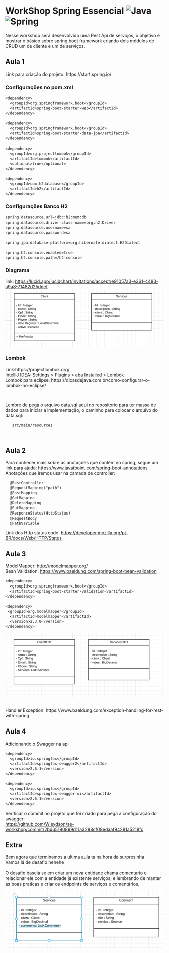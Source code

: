 # WorkShop Spring Essencial ![Java](http://img.shields.io/badge/-Java-007396?style=flat-square&logo=java&logoColor=ffffff) ![Spring](http://img.shields.io/badge/-Spring-6DB33F?style=flat-square&logo=spring&logoColor=ffffff)
<p>
  Nesse workshop será desenvolvido uma Rest Api de serviços, o objetivo é mostrar o básico sobre spring boot framework criando dois módulos de CRUD um de cliente e um de serviços.
</p>

## Aula 1
<p>
  Link para criação do projeto: https://start.spring.io/
</p>

### Configurações no pom.xml

    <dependency>
      <groupId>org.springframework.boot</groupId>
      <artifactId>spring-boot-starter-web</artifactId>
    </dependency>

    <dependency>
      <groupId>org.springframework.boot</groupId>
      <artifactId>spring-boot-starter-data-jpa</artifactId>
    </dependency>
    
    <dependency>
      <groupId>org.projectlombok</groupId>
      <artifactId>lombok</artifactId>
      <optional>true</optional>
    </dependency>

    <dependency>
      <groupId>com.h2database</groupId>
      <artifactId>h2</artifactId>
    </dependency>
   
   ### Configurações Banco H2

    spring.datasource.url=jdbc:h2:mem:db
    spring.datasource.driver-class-name=org.h2.Driver
    spring.datasource.username=sa
    spring.datasource.password=sa

    spring.jpa.database-platform=org.hibernate.dialect.H2Dialect

    spring.h2.console.enabled=true
    spring.h2.console.path=/h2-console
    
### Diagrama
link: https://lucid.app/lucidchart/invitations/accept/e91057a3-e361-4483-a9a8-71482d25ddef
![Image](https://github.com/Wleydson/workshop/blob/main/workshop%2001%20-%20spring%20essencial/diagrama_entidades.png "Diagrama das entidades")

### Lombok
<p>
  Link:https://projectlombok.org/ <br/>
  IntelliJ IDEA: Settings > Plugins > aba Installed > Lombok <br/>
  Lombok para eclipse: https://dicasdejava.com.br/como-configurar-o-lombok-no-eclipse/
</p>
<br/>
<p>
Lembre de pega o arquivo data.sql aqui no repositorio para ter massa de dados para iniciar a implementação,
o caminho para colocar o arquivo do data.sql:
          
       src/main/resources
</p>
<br/>

## Aula 2
Para conhecer mais sobre as anotações que contém no spring, segue um link para ajuda: https://www.javatpoint.com/spring-boot-annotations
<br/>
Anotações que iremos usar na camada de controller:
      
      @RestController
      @RequestMapping("path")
      @PostMapping
      @GetMapping
      @DeleteMapping
      @PutMapping
      @ResponseStatus(HttpStatus)
      @RequestBody
      @PathVariable
      
    
Link dos Http status code: https://developer.mozilla.org/pt-BR/docs/Web/HTTP/Status
<br/>


## Aula 3
ModelMapper: http://modelmapper.org/
<br/>
Bean Validation: https://www.baeldung.com/spring-boot-bean-validation
<br/>

    <dependency>
      <groupId>org.springframework.boot</groupId>
      <artifactId>spring-boot-starter-validation</artifactId>
    </dependency>

    <dependency>
     <groupId>org.modelmapper</groupId>
      <artifactId>modelmapper</artifactId>
      <version>2.3.0</version>
    </dependency>
    
![Image](https://github.com/Wleydson/workshop/blob/main/workshop%2001%20-%20spring%20essencial/diagram_dtos.png "DTOs")

<br/>
Handler Exception: https://www.baeldung.com/exception-handling-for-rest-with-spring


## Aula 4
<p>
  Adicionando o Swagger na api
  
	<dependency>
	  <groupId>io.springfox</groupId>
	  <artifactId>springfox-swagger2</artifactId>
	  <version>2.6.1</version>
	</dependency>
	
	<dependency>
	  <groupId>io.springfox</groupId>
	  <artifactId>springfox-swagger-ui</artifactId>
	  <version>2.6.1</version>
	</dependency>
    
  Verificar o commit no projeto que foi criado para pega a configuração do swagger: 
  <br/>
  https://github.com/Wleydson/se-workshop/commit/2bd65190899d11a3288cf08edaaf94281a5218fc
</p>


## Extra
 <p>
  Bem agora que terminamos a ultima aula ta na hora da surpresinha<br/>
  Vamos lá de desafio hehehe<br/>
  <br/>
  O desafio baseia se em criar um nova entidade chama comentario e relacionar ele com a entidade já existente serviços, e lembrando de manter as boas praticas e criar os endpoints de serviços e comentários.
</p>

![Image](https://github.com/Wleydson/workshop/blob/main/workshop%2001%20-%20spring%20essencial/desafio.png "desafio")
